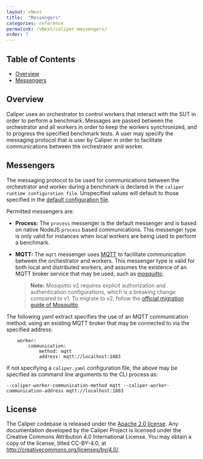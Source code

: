 ```yaml
---
layout: vNext
title:  "Messengers"
categories: reference
permalink: /vNext/caliper-messengers/
order: 7
---
```


## Table of Contents

* [Overview](#overview)
* [Messengers](#monitors)

## Overview
Caliper uses an orchestrator to control workers that interact with the SUT in order to perform a benchmark. Messages are passed between the orchestrator and all workers in order to keep the workers synchronized, and to progress the specified benchmark tests. A user may specify the messaging protocol that is user by Caliper in order to facilitate communications between the orchestrator and worker.

## Messengers
The messaging protocol to be used for communications between the orchestrator and worker during a benchmark is declared in the `caliper runtime configuration file`. Unspecified values will default to those specified in the [default configuration file](https://github.com/hyperledger/caliper/blob/main/packages/caliper-core/lib/config/default.yaml).

Permitted messengers are:
- **Process:** The `process` messenger is the default messenger and is based on native NodeJS `process` based communications. This messenger type is only valid for instances when local workers are being used to perform a benchmark.
- **MQTT:** The `mqtt` messenger uses [MQTT](https://mqtt.org/) to facilitate communication between the orchestrator and workers. This messenger type is valid for both local and distributed workers, and assumes the existence of an MQTT broker service that may be used, such as [mosquitto](https://mosquitto.org/).

  > **Note:** Mosquitto v2 requires explicit authorization and authentication configurations, which is a breaking change compared to v1. To migrate to v2, follow the [official migration guide of Mosquitto](https://mosquitto.org/documentation/migrating-to-2-0/).

The following yaml extract specifies the use of an MQTT communication method, using an existing MQTT broker that may be connected to via the specified address:
```
    worker:
        communication:
            method: mqtt
            address: mqtt://localhost:1883
```

If not specifying a `caliper.yaml` configuration file, the above may be specified as command line arguments to the CLI process as:
```
--caliper-worker-communication-method mqtt --caliper-worker-communication-address mqtt://localhost:1883
```

## License
The Caliper codebase is released under the [Apache 2.0 license](./LICENSE.md). Any documentation developed by the Caliper Project is licensed under the Creative Commons Attribution 4.0 International License. You may obtain a copy of the license, titled CC-BY-4.0, at http://creativecommons.org/licenses/by/4.0/.
